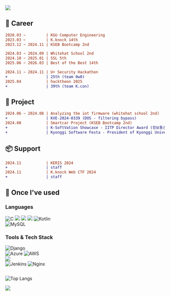 <div align=left>
  <img src="https://capsule-render.vercel.app/api?type=Waving&color=FFA000&text=Welcome%20to%20Fluorite's%20GitHub&fontSize=40&height=150&section=header" />

## 🌱 Career
```diff
2020.03 ~         | KGU Computer Engineering
2023.03 ~         | K.knock 14th
2023.12 ~ 2024.11 | KSEB Bootcamp 2nd

2024.03 ~ 2024.09 | Whitehat School 2nd
2024.10 ~ 2025.01 | SSL 5th
2025.06 ~ 2026.03 | Best of the Best 14th

2024.11 ~ 2024.11 | U+ Security Hackathon
+                 | 25th (team 0w0)
2025.04           | hacktheon 2025
+                 | 39th (team K.con)


```
## 🚩 Project
```diff
2024.06 ~ 2024.08 | Analyzing the iot firmware (whitehat school 2nd)
+                 | KVE-2024-0339 (DOS - filtering bypass)
2024.08           | Smartcar Project (KSEB Bootcamp 2nd)
+                 | K-SoftVation Showcase - IITP Director Award (정보통신기획평가원장상 - 2nd)
+                 | Kyonggi Software Festa - President of Kyonggi University (경기대학교 총장상 - 2nd)
```

## 📦 Support
```diff
2024.11           | KERIS 2024
+                 | staff
2024.11           | K.knock Web CTF 2024
+                 | staff
```

## 🔨 Once I've used
### Languages
![C](https://img.shields.io/badge/C-00599C?style=for-the-badge&logo=c&logoColor=white)
<img src="https://img.shields.io/badge/Java-ED8B00?style=for-the-badge&logo=openjdk&logoColor=white"> 
<img src="https://img.shields.io/badge/python-3776AB?style=for-the-badge&logo=python&logoColor=white"> 
<img src="https://img.shields.io/badge/PHP-777BB4?style=for-the-badge&logo=php&logoColor=white">
![Kotlin](https://img.shields.io/badge/kotlin-%237F52FF.svg?style=for-the-badge&logo=kotlin&logoColor=white)
<br>
![MySQL](https://img.shields.io/badge/mysql-4479A1.svg?style=for-the-badge&logo=mysql&logoColor=white)
### Tools & Tech Stack
![Django](https://img.shields.io/badge/django-%23092E20.svg?style=for-the-badge&logo=django&logoColor=white)
<br>
![Azure](https://img.shields.io/badge/azure-%230072C6.svg?style=for-the-badge&logo=microsoftazure&logoColor=white)
![AWS](https://img.shields.io/badge/AWS-%23FF9900.svg?style=for-the-badge&logo=amazon-aws&logoColor=white)
<br>
<img src="https://img.shields.io/badge/linux-FCC624?style=for-the-badge&logo=linux&logoColor=black"> 
<br>
![Jenkins](https://img.shields.io/badge/jenkins-%232C5263.svg?style=for-the-badge&logo=jenkins&logoColor=white)
![Nginx](https://img.shields.io/badge/nginx-%23009639.svg?style=for-the-badge&logo=nginx&logoColor=white)
##

![Top Langs](https://github-readme-stats.vercel.app/api/top-langs/?username=gyuseon25&layout=compact&theme=graywhite)
<!-- ![Solved.ac Profile](http://mazassumnida.wtf/api/v2/generate_badge?boj=opp5592) -->

<img src="https://capsule-render.vercel.app/api?type=waving&color=FFA000&height=150&section=footer" />

</div>

